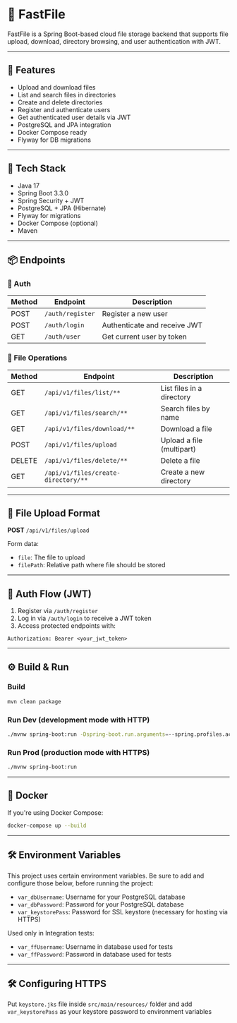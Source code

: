 # 📁 FastFile

FastFile is a Spring Boot-based cloud file storage backend that supports file upload, download, directory browsing, and user authentication with JWT.

---

## 🚀 Features

- Upload and download files
- List and search files in directories
- Create and delete directories
- Register and authenticate users
- Get authenticated user details via JWT
- PostgreSQL and JPA integration
- Docker Compose ready
- Flyway for DB migrations

---

## 🧱 Tech Stack

- Java 17
- Spring Boot 3.3.0
- Spring Security + JWT
- PostgreSQL + JPA (Hibernate)
- Flyway for migrations
- Docker Compose (optional)
- Maven

---

## 📦 Endpoints

### 🔐 Auth

| Method | Endpoint         | Description                  |
|--------|------------------|------------------------------|
| POST   | `/auth/register` | Register a new user          |
| POST   | `/auth/login`    | Authenticate and receive JWT |
| GET    | `/auth/user`     | Get current user by token    |

### 📁 File Operations

| Method | Endpoint                      | Description                    |
|--------|-------------------------------|--------------------------------|
| GET    | `/api/v1/files/list/**`       | List files in a directory       |
| GET    | `/api/v1/files/search/**`     | Search files by name            |
| GET    | `/api/v1/files/download/**`   | Download a file                 |
| POST   | `/api/v1/files/upload`        | Upload a file (multipart)       |
| DELETE | `/api/v1/files/delete/**`     | Delete a file                   |
| GET    | `/api/v1/files/create-directory/**` | Create a new directory |

---

## 📅 File Upload Format

**POST** `/api/v1/files/upload`

Form data:
- `file`: The file to upload
- `filePath`: Relative path where file should be stored

---

## 🔐 Auth Flow (JWT)

1. Register via `/auth/register`
2. Log in via `/auth/login` to receive a JWT token
3. Access protected endpoints with:

```
Authorization: Bearer <your_jwt_token>
```

---

## ⚙️ Build & Run

### Build

```bash
mvn clean package
```

### Run Dev (development mode with HTTP)

```bash
./mvnw spring-boot:run -Dspring-boot.run.arguments=--spring.profiles.active=dev -f pom.xml
```

### Run Prod (production mode with HTTPS)

```bash
./mvnw spring-boot:run
```

---

## 🐳 Docker

If you're using Docker Compose:

```bash
docker-compose up --build
```

---

## 🛠️ Environment Variables

This project uses certain environment variables.
Be sure to add and configure those below, before running the project:
- `var_dbUsername`: Username for your PostgreSQL database
- `var_dbPassword`: Password for your PostgreSQL database
- `var_keystorePass`: Password for SSL keystore (necessary for hosting via HTTPS)

Used only in Integration tests:
- `var_ffUsername`: Username in database used for tests
- `var_ffPassword`: Password in database used for tests

---

## 🛠️ Configuring HTTPS

Put `keystore.jks` file inside `src/main/resources/` folder and add `var_keystorePass` as your keystore password to environment variables

